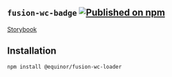 <!--prettier-ignore-start-->
## `fusion-wc-badge` [![Published on npm](https://img.shields.io/npm/v/@equinor/fusion-wc-loader.svg)](https://www.npmjs.com/package/@equinor/fusion-wc-loader)

[Storybook](https://equinor.github.io/fusion-web-components/?path=/docs/data-loader)

## Installation
```sh
npm install @equinor/fusion-wc-loader
```
